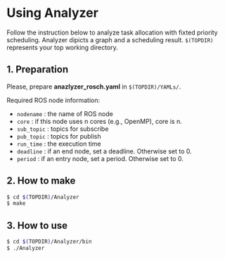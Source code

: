 # Using Analyzer

Follow the instruction below to analyze task allocation with fixted priority scheduling. 
Analyzer dipicts a graph and a scheduling result. 
`$(TOPDIR)` represents your top working directory.

## 1. Preparation

Please, prepare __anazlyzer_rosch.yaml__ in `$(TOPDIR)/YAMLs/`.

Required ROS node information:

 * `nodename` : the name of ROS node
 * `core` : if this node uses n cores (e.g., OpenMP), core is n.
 * `sub_topic` : topics for subscribe
 * `pub_topic` : topics for publish
 * `run_time` : the execution time
 * `deadline` : if an end node, set a deadline. Otherwise set to 0.
 * `period` : if an entry node, set a period. Otherwise set to 0.


## 2. How to make

```sh
$ cd $(TOPDIR)/Analyzer
$ make
``` 

## 3. How to use

```sh 
$ cd $(TOPDIR)/Analyzer/bin
$ ./Analyzer
```

